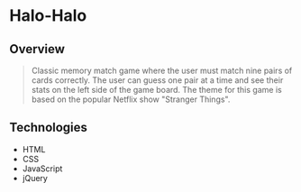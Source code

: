 # Halo-Halo

## Overview

> Classic memory match game where the user must match nine pairs of cards correctly. The user can guess
one pair at a time and see their stats on the left side of the game board. The theme for this game is based
on the popular Netflix show "Stranger Things".

## Technologies

- HTML
- CSS
- JavaScript
- jQuery
